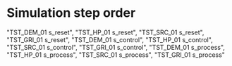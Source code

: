 # Simulation step order
"TST_DEM_01 s_reset",
"TST_HP_01 s_reset",
"TST_SRC_01 s_reset",
"TST_GRI_01 s_reset",
"TST_DEM_01 s_control",
"TST_HP_01 s_control",
"TST_SRC_01 s_control",
"TST_GRI_01 s_control",
"TST_DEM_01 s_process",
"TST_HP_01 s_process",
"TST_SRC_01 s_process",
"TST_GRI_01 s_process"
